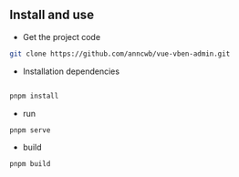## Install and use

- Get the project code

```bash
git clone https://github.com/anncwb/vue-vben-admin.git
```

- Installation dependencies

```bash

pnpm install

```

- run

```bash
pnpm serve
```

- build

```bash
pnpm build
```
